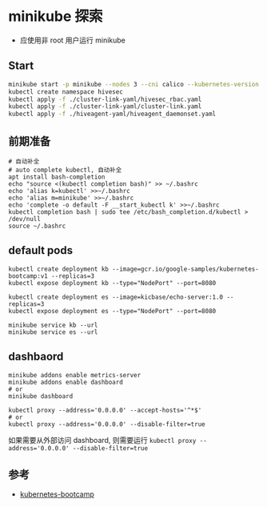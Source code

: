 # minikube 探索

- 应使用非 root 用户运行 minikube

## Start

```bash
minikube start -p minikube --nodes 3 --cni calico --kubernetes-version v1.26.3 --driver=docker --vm --addons ingress-dns --addons ingress --addons metrics-server --addons dashboard
kubectl create namespace hivesec
kubectl apply -f ./cluster-link-yaml/hivesec_rbac.yaml
kubectl apply -f ./cluster-link-yaml/cluster-link.yaml
kubectl apply -f ./hiveagent-yaml/hiveagent_daemonset.yaml
```

## 前期准备

```shell
# 自动补全
# auto complete kubectl, 自动补全
apt install bash-completion
echo "source <(kubectl completion bash)" >> ~/.bashrc
echo 'alias k=kubectl' >>~/.bashrc
echo 'alias m=minikube' >>~/.bashrc
echo 'complete -o default -F __start_kubectl k' >>~/.bashrc
kubectl completion bash | sudo tee /etc/bash_completion.d/kubectl > /dev/null
source ~/.bashrc
```

## default pods

```shell
kubectl create deployment kb --image=gcr.io/google-samples/kubernetes-bootcamp:v1 --replicas=3
kubectl expose deployment kb --type="NodePort" --port=8080

kubectl create deployment es --image=kicbase/echo-server:1.0 --replicas=3
kubectl expose deployment es --type="NodePort" --port=8080

minikube service kb --url
minikube service es --url
```

## dashbaord

```shell
minikube addons enable metrics-server
minikube addons enable dashboard
# or
minikube dashboard

kubectl proxy --address='0.0.0.0' --accept-hosts='^*$'
# or
kubectl proxy --address='0.0.0.0' --disable-filter=true
```

如果需要从外部访问 dashboard, 则需要运行 `kubectl proxy --address='0.0.0.0' --disable-filter=true`

## 参考

- [kubernetes-bootcamp](https://kubernetesbootcamp.github.io/kubernetes-bootcamp/index.html)
